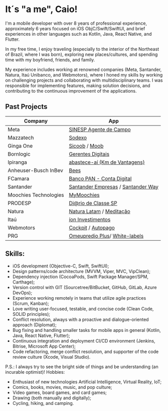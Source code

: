 # It´s "a me", Caio!

I'm a mobile developer with over 8 years of professional experience, approximately 6 years focused on iOS ObjC/Swift/SwiftUI, and brief experiences in other languages such as Kotlin, Java, React Native, and Flutter.

In my free time, I enjoy traveling (especially to the interior of the Northeast of Brazil, where I was born), exploring new places/cultures, and spending time with my boyfriend, friends, and family.

My experience includes working at renowned companies (Meta, Santander, Natura, Itaú Unibanco, and Webmotors), where I honed my skills by working on challenging projects and collaborating with multidisciplinary teams. I was responsible for implementing features, making solution decisions, and contributing to the continuous improvement of the applications.

## Past Projects

| Company | App |
|--|--|
|Meta|[SINESP Agente de Campo](https://apps.apple.com/br/app/agente-de-campo/id1513040092)|
|Mazzatech|[Sodexo](https://apps.apple.com/br/app/sodexo-brasil/id921795142)|
|Ginga One|[Sicoob](https://apps.apple.com/br/app/sicoob/id416696406) / [Moob](https://apps.apple.com/br/app/sicoob-moob/id1446784675)|
|Bornlogic|[Gerentes Digitais](https://apps.apple.com/br/app/gerentes-digitais/id1578496893)|
|Ipiranga|[abastece-aí (Km de Vantagens)](https://apps.apple.com/br/app/abastece-a%C3%AD-cashback-e-pix/id1052059383)|
|Anheuser-Busch InBev|[Bees](https://apps.apple.com/br/app/parceiro-bees-brasil/id1487803580)|
|FCamara|[Banco PAN - Conta Digital](https://apps.apple.com/br/app/banco-pan-conta-digital/id1410400504)|
|Santander|[Santander Empresas](https://apps.apple.com/br/app/santander-empresas/id615442443) / [Santander Way](https://apps.apple.com/br/app/santander-way/id1154266372)|
|Moochies Technologies|[MyMoochies](https://apps.apple.com/gb/app/mymoochies/id1585809293)|
|PRODESP|[Di@rio de Classe SP](https://apps.apple.com/br/app/di-rio-de-classe-sp/id1548962574)|
|Natura|[Natura Latam](https://apps.apple.com/br/app/natura-perfumes-e-cosm%C3%A9ticos/id1061637276) / [Meditação](https://apps.apple.com/br/app/medita%C3%A7%C3%A3o-natura/id1407427495)|
|Itaú|[íon Investimentos](https://apps.apple.com/br/app/%C3%ADon-ita%C3%BA-investimentos/id1531733746)|
|Webmotors|[Cockpit](https://apps.apple.com/br/app/cockpit/id1069917512) / [Autopago](https://apps.apple.com/br/app/webmotors-autopago/id1422505821)|
|PRG|[Omeupredio Plus](https://apps.apple.com/br/app/omeupredio-plus/id1503807143)/ [White-labels](https://apps.apple.com/br/developer/prg-comercio-e-servicos-de-informatica/id1372617406?see-all=i-phonei-pad-apps)|  

## Skills:
- iOS development (Objective-C, Swift, SwiftUI);
- Design patterns/code architecture (MVVM, Viper, MVC, VipClean);
- Dependency injection (CocoaPods, Swift Package Manager/SPM, Carthage);
- Version control with GIT (Sourcetree/BitBucket, GitHub, GitLab, Azure DevOps);
- Experience working remotely in teams that utilize agile practices (Scrum, Kanban);
- Love writing user-focused, testable, and concise code (Clean Code, SOLID principles);
- Conflict resolution, always with a proactive and dialogue-oriented approach (Diplomat);
- Bug fixing and handling smaller tasks for mobile apps in general (Kotlin, Java, React Native, Flutter);
- Continuous integration and deployment CI/CD environment (Jenkins, Bitrise, Microsoft App Center);
- Code refactoring, merge conflict resolution, and supporter of the code review culture (Xcode, Visual Studio). 

P.S.: I always try to see the bright side of things and be understanding (an incurable optimist)!
Hobbies:

- Enthusiast of new technologies Artificial Intelligence, Virtual Reality, IoT;
- Comics, books, movies, music, and pop culture;
- Video games, board games, and card games;
- Drawing (both manually and digitally);
- Cycling, hiking, and camping.
